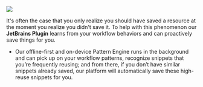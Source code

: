 [//]: # (title: Suggested Save and On-Device Pattern Engine)

![](PROACTIVE_SAVE_JETBRAINS.gif)

It's often the case that you only realize you should have saved a resource at the moment you realize you didn't save it. To help with this phenomenon our **JetBrains Plugin** learns from your workflow behaviors and can proactively save things for you.
- Our offline-first and on-device Pattern Engine runs in the background and can pick up on your workflow patterns, recognize snippets that you’re frequently reusing; and from there, if you don’t have similar snippets already saved, our platform will automatically save these high-reuse snippets for you.

